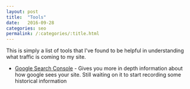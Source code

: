 ```yaml
---
layout: post
title:  "Tools"
date:   2016-09-28
categories: seo
permalink: /:categories/:title.html
---
```


This is simply a list of tools that I've found to be helpful in understanding what traffic is coming to my site.


* [Google Search Console](https://www.google.com/webmasters/tools) - Gives you more in depth information about how google sees your site. Still waiting on it to start recording some historical information